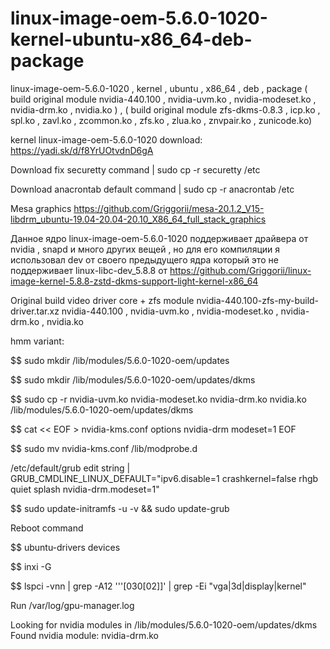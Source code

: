 # linux-image-oem-5.6.0-1020-kernel-ubuntu-x86_64-deb-package
linux-image-oem-5.6.0-1020 , kernel , ubuntu , x86_64 , deb , package ( build original module nvidia-440.100 , nvidia-uvm.ko , nvidia-modeset.ko , nvidia-drm.ko , nvidia.ko ) , ( build original module zfs-dkms-0.8.3 , icp.ko , spl.ko , zavl.ko , zcommon.ko , zfs.ko , zlua.ko , znvpair.ko , zunicode.ko)

kernel linux-image-oem-5.6.0-1020 download: https://yadi.sk/d/f8YrUOtvdnD6gA

Download fix securetty command | sudo cp -r securetty /etc

Download anacrontab default command | sudo cp -r anacrontab /etc

Mesa graphics https://github.com/Griggorii/mesa-20.1.2_V15-libdrm_ubuntu-19.04-20.04-20.10_X86_64_full_stack_graphics

Данное ядро linux-image-oem-5.6.0-1020 поддерживает драйвера от nvidia , snapd и много других вещей , но для его компиляции я использовал dev от своего предыдущего ядра который это не поддерживает linux-libc-dev_5.8.8 от https://github.com/Griggorii/linux-image-kernel-5.8.8-zstd-dkms-support-light-kernel-x86_64

Original build video driver core + zfs module nvidia-440.100-zfs-my-build-driver.tar.xz nvidia-440.100 , nvidia-uvm.ko , nvidia-modeset.ko , nvidia-drm.ko , nvidia.ko 

hmm variant: 

$$ sudo mkdir /lib/modules/5.6.0-1020-oem/updates

$$ sudo mkdir /lib/modules/5.6.0-1020-oem/updates/dkms

$$ sudo cp -r  nvidia-uvm.ko nvidia-modeset.ko nvidia-drm.ko nvidia.ko /lib/modules/5.6.0-1020-oem/updates/dkms

$$ cat  << EOF > nvidia-kms.conf
options nvidia-drm modeset=1
EOF

$$ sudo mv nvidia-kms.conf /lib/modprobe.d

/etc/default/grub edit string | GRUB_CMDLINE_LINUX_DEFAULT="ipv6.disable=1 crashkernel=false rhgb quiet splash nvidia-drm.modeset=1"

$$ sudo update-initramfs -u -v && sudo update-grub

Reboot command

$$ ubuntu-drivers devices

$$ inxi -G

$$ lspci -vnn | grep -A12 '\''[030[02]\]' | grep -Ei "vga|3d|display|kernel"

Run /var/log/gpu-manager.log

Looking for nvidia modules in /lib/modules/5.6.0-1020-oem/updates/dkms
Found nvidia module: nvidia-drm.ko


